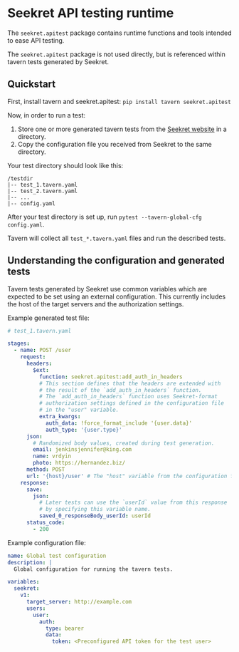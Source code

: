 # Seekret API testing runtime

The `seekret.apitest` package contains runtime functions and tools intended to ease API testing.

The `seekret.apitest` package is not used directly, but is referenced within tavern tests generated by Seekret.

## Quickstart

First, install tavern and seekret.apitest: `pip install tavern seekret.apitest`

Now, in order to run a test:

1. Store one or more generated tavern tests from the [Seekret website](https://app.seekret.com) in a directory.
2. Copy the configuration file you received from Seekret to the same directory.

Your test directory should look like this:

```text
/testdir
|-- test_1.tavern.yaml
|-- test_2.tavern.yaml
|-- ...
|-- config.yaml
```

After your test directory is set up, run `pytest --tavern-global-cfg config.yaml`.

Tavern will collect all `test_*.tavern.yaml` files and run the described tests.

## Understanding the configuration and generated tests

Tavern tests generated by Seekret use common variables which are expected to be set using an external configuration.
This currently includes the host of the target servers and the authorization settings.

Example generated test file:

```yaml
# test_1.tavern.yaml

stages:
  - name: POST /user
    request:
      headers:
        $ext:
          function: seekret.apitest:add_auth_in_headers
          # This section defines that the headers are extended with
          # the result of the `add_auth_in_headers` function.
          # The `add_auth_in_headers` function uses Seekret-format
          # authorization settings defined in the configuration file
          # in the "user" variable.
          extra_kwargs:
            auth_data: !force_format_include '{user.data}'
            auth_type: '{user.type}'
      json:
        # Randomized body values, created during test generation.
        email: jenkinsjennifer@king.com
        name: vrdyin
        photo: https://hernandez.biz/
      method: POST
      url: '{host}/user' # The "host" variable from the configuration file.
    response:
      save:
        json:
          # Later tests can use the `userId` value from this response
          # by specifying this variable name.
          saved_0_responseBody_userId: userId
      status_code:
        - 200
```

Example configuration file:

```yaml
name: Global test configuration
description: |
  Global configuration for running the tavern tests.

variables:
  seekret:
    v1:
      target_server: http://example.com
      users:
        user:
          auth:
            type: bearer
            data:
              token: <Preconfigured API token for the test user>
```

